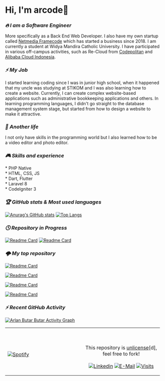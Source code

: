 # Hi, I'm arcode👋

<h3><i><strong>🔥 I am a Software Engineer</strong></i></h3>
More specifically as a Back End Web Developer. I also have my own startup called <a href="https://www.netmedia-framecode.com/" target="_blank">Netmedia Framecode</a> which has started a business since 2018. I am currently a student at Widya Mandira Catholic University. I have participated in various off-campus activities, such as Re-Cloud from <a href="https://codepolitan.com/" target="_blank">Codepolitan</a> and <a href="https://id.alibabacloud.com/" target="_blank">Alibaba Cloud Indonesia</a>.

<h3><i><strong>⚡ My Job</strong></i></h3>
I started learning coding since I was in junior high school, when it happened that my uncle was studying at STIKOM and I was also learning how to create a website. Currently, I can create complex website-based applications such as administrative bookkeeping applications and others. In learning programming languages, I didn't go straight to the database management system stage, but started from how to design a website to make it attractive.

<h3><i><strong>🌠 Another life</strong></i></h3>
I not only have skills in the programming world but I also learned how to be a video editor and photo editor.

<h3><i><strong>🎮 Skills and experience</strong></i></h3>
* PHP Native <br>
* HTML, CSS, JS <br>
* Dart, Flutter <br>
* Laravel 8 <br>
* CodeIgniter 3 <br>

<h3><i><strong>🏆 GitHub stats & Most used languages</strong></i></h3>

[![Anurag's GitHub stats](https://github-readme-stats.vercel.app/api?username=arlanbutarbutar&show_icons=true&count_private=true&theme=tokyonight)](https://github.com/arlanbutarbutar) 
[![Top Langs](https://github-readme-stats.vercel.app/api/top-langs/?username=arlanbutarbutar&layout=compact&theme=tokyonight)](https://github.com/arlanbutarbutar)

<h3><i><strong>🕓 Repository in Progress</strong></i></h3>

[![Readme Card](https://github-readme-stats.vercel.app/api/pin/?username=arlanbutarbutar&show_icons=true&theme=dark&repo=dlhk)](https://github.com/arlanbutarbutar/dlhk)
[![Readme Card](https://github-readme-stats.vercel.app/api/pin/?username=arlanbutarbutar&show_icons=true&theme=dark&repo=faktek)](https://github.com/arlanbutarbutar/faktek)

<h3><i><strong>🌩️ My top repository</strong></i></h3>

[![Readme Card](https://github-readme-stats.vercel.app/api/pin/?username=arlanbutarbutar&show_icons=true&theme=dark&repo=gui_free)](https://github.com/arlanbutarbutar/gui_free)

[![Readme Card](https://github-readme-stats.vercel.app/api/pin/?username=arlanbutarbutar&show_icons=true&theme=dark&repo=lucita_ddos)](https://github.com/arlanbutarbutar/lucita_ddos)

[![Readme Card](https://github-readme-stats.vercel.app/api/pin/?username=arlanbutarbutar&show_icons=true&theme=dark&repo=DVWA)](https://github.com/arlanbutarbutar/DVWA)

[![Readme Card](https://github-readme-stats.vercel.app/api/pin/?username=arlanbutarbutar&show_icons=true&theme=dark&repo=wargabantuwarga.com)](https://github.com/arlanbutarbutar/wargabantuwarga.com)

<h3><i><strong>⚡ Recent GitHub Activity</strong></i></h3>

<a href="https://github.com/arlanbutarbutar"><img alt="Arlan Butar Butar Activity Graph" src="https://activity-graph.herokuapp.com/graph?username=arlanbutarbutar&custom_title=Arlan%20Butar%20Butar%20Contribution%20Graph&theme=react-dark" /></a>

<table width="100%"> 
  <tr>
  <td width="50%">

&nbsp; <br> [![Spotify](https://novatorem.vercel.app/api/spotify?background_color=0d1117&border_color=ffffff)](https://open.spotify.com/user/ptkgaep2xbue6hb51q4dvfl4i)

  </td>
  <td width="50%">

&nbsp;<p align="center">This repository is [unlicense](https://www.arcode.pw)[d], feel free to fork!<br><br>
[![Linkedin](https://img.shields.io/badge/linked-in-369?style=flat-square&logo=linkedin&logoColor=white&color=blue)](https://www.linkedin.com/in/sahala-zakaria-recardo-butar-butar-ba253220a)
[![E-Mail](https://img.shields.io/badge/email-reveal-2a8?style=flat-square&logo=gmail&logoColor=white)](https://mail.google.com/mail/u/0/#inbox?compose=DPRbkNwbXdpSqRRGSdnjbQCQcGkXHjhPBdKsWgkplDDDThjxjTfqClGHjLWMxWxLcsmpwqVvBqRlsHhGPqqPfMzGPfZCpskSTfqQBVlPrzVcHRg)
[![Visits](https://komarev.com/ghpvc/?username=arlanbutarbutar&logo=GitHub&label=github%20visits&color=336699&logoColor=white&style=flat-square)](https://github.com/arlanbutarbutar)

  </p>
  </td>
</table>
